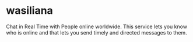 # wasiliana
Chat in Real Time with People online worldwide. This service lets you know who is online and that lets you send timely and directed messages to them.  
